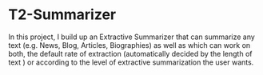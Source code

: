 # T2-Summarizer
In this project, I build up an Extractive Summarizer that can summarize any text (e.g. News, Blog, Articles, Biographies) as well as which can work on both, the default rate of extraction (automatically decided by the length of text ) or according to the level of extractive summarization the user wants.
